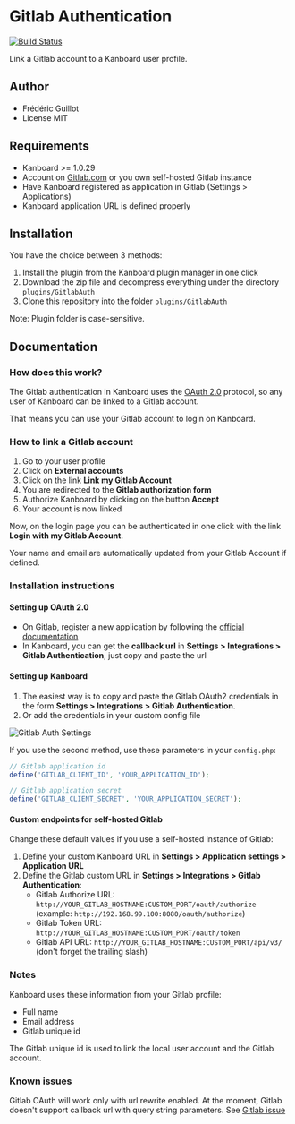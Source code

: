 Gitlab Authentication
=====================

[![Build Status](https://travis-ci.org/kanboard/plugin-gitlab-auth.svg?branch=master)](https://travis-ci.org/kanboard/plugin-gitlab-auth)

Link a Gitlab account to a Kanboard user profile.

Author
------

- Frédéric Guillot
- License MIT

Requirements
------------

- Kanboard >= 1.0.29
- Account on [Gitlab.com](https://gitlab.com) or you own self-hosted Gitlab instance
- Have Kanboard registered as application in Gitlab (Settings > Applications)
- Kanboard application URL is defined properly

Installation
------------

You have the choice between 3 methods:

1. Install the plugin from the Kanboard plugin manager in one click
2. Download the zip file and decompress everything under the directory `plugins/GitlabAuth`
3. Clone this repository into the folder `plugins/GitlabAuth`

Note: Plugin folder is case-sensitive.

Documentation
-------------

### How does this work?

The Gitlab authentication in Kanboard uses the [OAuth 2.0](http://oauth.net/2/) protocol, so any user of Kanboard can be linked to a Gitlab account.

That means you can use your Gitlab account to login on Kanboard.

### How to link a Gitlab account

1. Go to your user profile
2. Click on **External accounts**
3. Click on the link **Link my Gitlab Account**
4. You are redirected to the **Gitlab authorization form**
5. Authorize Kanboard by clicking on the button **Accept**
6. Your account is now linked

Now, on the login page you can be authenticated in one click with the link **Login with my Gitlab Account**.

Your name and email are automatically updated from your Gitlab Account if defined.

### Installation instructions

#### Setting up OAuth 2.0

- On Gitlab, register a new application by following the [official documentation](http://doc.gitlab.com/ce/integration/oauth_provider.html)
- In Kanboard, you can get the **callback url** in **Settings > Integrations > Gitlab Authentication**, just copy and paste the url

#### Setting up Kanboard

1. The easiest way is to copy and paste the Gitlab OAuth2 credentials in the form **Settings > Integrations > Gitlab Authentication**.
2. Or add the credentials in your custom config file

![Gitlab Auth Settings](https://cloud.githubusercontent.com/assets/323546/12696079/90da18f4-c72e-11e5-856c-eda54e53b274.png)

If you use the second method, use these parameters in your `config.php`:

```php
// Gitlab application id
define('GITLAB_CLIENT_ID', 'YOUR_APPLICATION_ID');

// Gitlab application secret
define('GITLAB_CLIENT_SECRET', 'YOUR_APPLICATION_SECRET');
```

#### Custom endpoints for self-hosted Gitlab

Change these default values if you use a self-hosted instance of Gitlab:

1. Define your custom Kanboard URL in **Settings > Application settings > Application URL**
2. Define the Gitlab custom URL in **Settings > Integrations > Gitlab Authentication**:
    - Gitlab Authorize URL: `http://YOUR_GITLAB_HOSTNAME:CUSTOM_PORT/oauth/authorize` (example: `http://192.168.99.100:8080/oauth/authorize`)
    - Gitlab Token URL: `http://YOUR_GITLAB_HOSTNAME:CUSTOM_PORT/oauth/token`
    - Gitlab API URL: `http://YOUR_GITLAB_HOSTNAME:CUSTOM_PORT/api/v3/` (don't forget the trailing slash)

### Notes

Kanboard uses these information from your Gitlab profile:

- Full name
- Email address
- Gitlab unique id

The Gitlab unique id is used to link the local user account and the Gitlab account.

### Known issues

Gitlab OAuth will work only with url rewrite enabled. At the moment, Gitlab doesn't support callback url with query string parameters. See [Gitlab issue](https://gitlab.com/gitlab-org/gitlab-ce/issues/2443)
